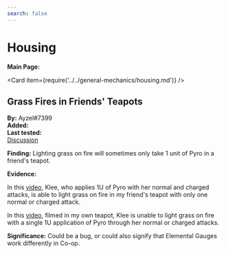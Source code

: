 ```yaml
---
search: false
---
```


# Housing

**Main Page:**

<Card item={require('../../general-mechanics/housing.md')} />

## Grass Fires in Friends' Teapots

**By:** Ayzel\#7399  
**Added:** <Version date="2021-05-03" />  
**Last tested:** <VersionHl date="2021-05-03" />  
[Discussion](https://tickets.deeznuts.moe/ticket-archive/attachments_837081734783828070_838663326417289246_transcript-grass-in-friends-teapots.html)

**Finding:** Lighting grass on fire will sometimes only take 1 unit of Pyro in a friend's teapot.

**Evidence:**

In this [video](https://www.youtube.com/watch?v=6hIZghh6a-w&ab_channel=Ayzel), Klee, who applies 1U of Pyro with her normal and charged attacks, is able to light grass on fire in my friend's teapot with only one normal or charged attack.

In this [video](https://www.youtube.com/watch?v=YxlzUaaLVUw&ab_channel=Ayzel), filmed in my own teapot, Klee is unable to light grass on fire with a single 1U application of Pyro through her normal or charged attacks.

**Significance:** Could be a bug, or could also signify that Elemental Gauges work differently in Co-op.
